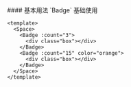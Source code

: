 <cn>
#### 基本用法
`Badge` 基础使用
</cn>

```vue
<template>
  <Space>
    <Badge :count="3">
      <div class="box"></div>
    </Badge>
    <Badge :count="15" color="orange">
      <div class="box"></div>
    </Badge>
  </Space>
</template>
```